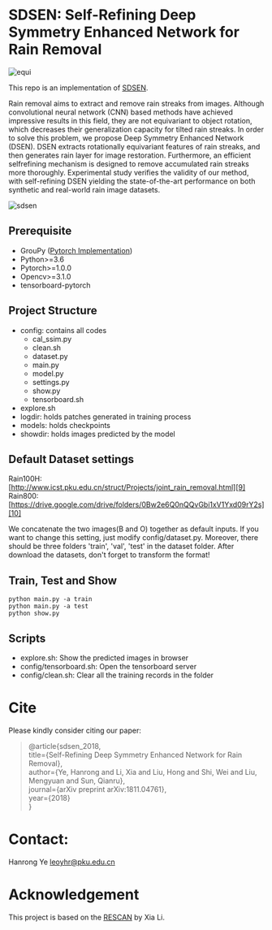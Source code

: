 # SDSEN: Self-Refining Deep Symmetry Enhanced Network for Rain Removal

![equi](https://github.com/prismformore/SDSEN/raw/master/imgs/equi.jpg)

This repo is an implementation of [SDSEN](https://arxiv.org/pdf/1811.04761.pdf).

Rain removal aims to extract and remove rain streaks from images. Although convolutional neural network (CNN) based methods have achieved impressive results in this field, they are not equivariant to object rotation, which decreases their generalization capacity for tilted rain streaks. In order to solve this problem, we propose Deep Symmetry Enhanced Network (DSEN). DSEN extracts rotationally equivariant features of rain streaks, and then generates rain layer for image restoration. Furthermore, an efficient selfrefining mechanism is designed to remove accumulated rain streaks more thoroughly. Experimental study verifies the validity of our method, with self-refining DSEN yielding the state-of-the-art performance on both synthetic and real-world rain image datasets.

![sdsen](https://github.com/prismformore/SDSEN/raw/master/imgs/sdsen_.jpg)

## Prerequisite
- GrouPy ([Pytorch Implementation](https://github.com/adambielski/GrouPy))
- Python>=3.6
- Pytorch>=1.0.0
- Opencv>=3.1.0
- tensorboard-pytorch


## Project Structure
- config: contains all codes
    - cal_ssim.py
    - clean.sh
    - dataset.py
    - main.py
    - model.py
    - settings.py
    - show.py
    - tensorboard.sh
- explore.sh
- logdir: holds patches generated in training process
- models: holds checkpoints
- showdir: holds images predicted by the model


## Default Dataset settings
Rain100H: [http://www.icst.pku.edu.cn/struct/Projects/joint_rain_removal.html][9]<br>
Rain800: [https://drive.google.com/drive/folders/0Bw2e6Q0nQQvGbi1xV1Yxd09rY2s][10]

We concatenate the two images(B and O) together as default inputs. If you want to change this setting, just modify config/dataset.py.
Moreover, there should be three folders 'train', 'val', 'test' in the dataset folder.
After download the datasets, don't forget to transform the format!

## Train, Test and Show
    python main.py -a train
    python main.py -a test
    python show.py

## Scripts
- explore.sh: Show the predicted images in browser
- config/tensorboard.sh: Open the tensorboard server
- config/clean.sh: Clear all the training records in the folder


# Cite
Please kindly consider citing our paper:
>@article{sdsen_2018, <br />
  title={Self-Refining Deep Symmetry Enhanced Network for Rain Removal}, <br />
  author={Ye, Hanrong and Li, Xia and Liu, Hong and Shi, Wei and Liu, Mengyuan and Sun, Qianru},<br />
  journal={arXiv preprint arXiv:1811.04761},<br />
  year={2018}<br />
}


# Contact:
Hanrong Ye leoyhr@pku.edu.cn

# Acknowledgement
This project is based on the [RESCAN](https://github.com/XiaLiPKU/RESCAN) by Xia Li. 
